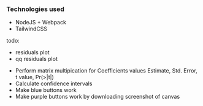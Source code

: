 

### Technologies used
- NodeJS + Webpack
- TailwindCSS

todo:
+ residuals plot
+ qq residuals plot
- Perform matrix multipication for Coefficients values Estimate, Std. Error, t value, Pr(>|t|) 
- Calculate confidence intervals
- Make blue buttons work
- Make purple buttons work by downloading screenshot of canvas